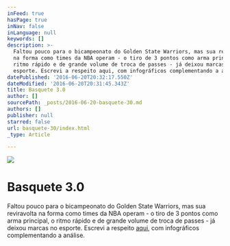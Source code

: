 ```yaml
---
inFeed: true
hasPage: true
inNav: false
inLanguage: null
keywords: []
description: >-
  Faltou pouco para o bicampeonato do Golden State Warriors, mas sua reviravolta
  na forma como times da NBA operam - o tiro de 3 pontos como arma principal, o
  ritmo rápido e de grande volume de troca de passes - já deixou marcas no
  esporte. Escrevi a respeito aqui, com infográficos complementando a análise.
datePublished: '2016-06-20T20:32:17.550Z'
dateModified: '2016-06-20T20:31:45.343Z'
title: Basquete 3.0
author: []
sourcePath: _posts/2016-06-20-basquete-30.md
authors: []
publisher: null
starred: false
url: basquete-30/index.html
_type: Article

---
```

![](https://the-grid-user-content.s3-us-west-2.amazonaws.com/344093dd-0d1b-4ea8-b462-bd0ae6fa74ce.png)

# Basquete 3.0

Faltou pouco para o bicampeonato do Golden State Warriors, mas sua reviravolta na forma como times da NBA operam - o tiro de 3 pontos como arma principal, o ritmo rápido e de grande volume de troca de passes - já deixou marcas no esporte. Escrevi a respeito [aqui][0], com infográficos complementando a análise.

[0]: http://oglobo.globo.com/esportes/a-revolucao-de-steph-curry-do-golden-state-warriors-19519144
